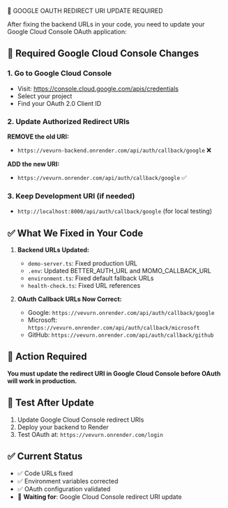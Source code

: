 🔧 GOOGLE OAUTH REDIRECT URI UPDATE REQUIRED

After fixing the backend URLs in your code, you need to update your Google Cloud Console OAuth application:

## 📍 Required Google Cloud Console Changes

### 1. Go to Google Cloud Console
- Visit: https://console.cloud.google.com/apis/credentials
- Select your project
- Find your OAuth 2.0 Client ID

### 2. Update Authorized Redirect URIs
**REMOVE the old URI:**
- `https://vevurn-backend.onrender.com/api/auth/callback/google` ❌

**ADD the new URI:**
- `https://vevurn.onrender.com/api/auth/callback/google` ✅

### 3. Keep Development URI (if needed)
- `http://localhost:8000/api/auth/callback/google` (for local testing)

## ✅ What We Fixed in Your Code

1. **Backend URLs Updated:**
   - `demo-server.ts`: Fixed production URL
   - `.env`: Updated BETTER_AUTH_URL and MOMO_CALLBACK_URL
   - `environment.ts`: Fixed default fallback URLs
   - `health-check.ts`: Fixed URL references

2. **OAuth Callback URLs Now Correct:**
   - Google: `https://vevurn.onrender.com/api/auth/callback/google`
   - Microsoft: `https://vevurn.onrender.com/api/auth/callback/microsoft`
   - GitHub: `https://vevurn.onrender.com/api/auth/callback/github`

## 🚨 Action Required
**You must update the redirect URI in Google Cloud Console before OAuth will work in production.**

## 🧪 Test After Update
1. Update Google Cloud Console redirect URIs
2. Deploy your backend to Render
3. Test OAuth at: `https://vevurn.onrender.com/login`

## ✅ Current Status
- ✅ Code URLs fixed
- ✅ Environment variables corrected  
- ✅ OAuth configuration validated
- 🔄 **Waiting for**: Google Cloud Console redirect URI update
